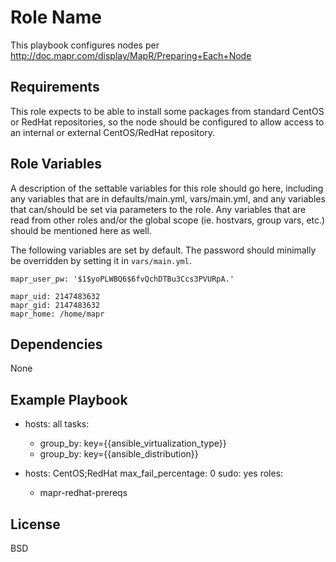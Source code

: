 Role Name
========

This playbook configures nodes per http://doc.mapr.com/display/MapR/Preparing+Each+Node


Requirements
------------

This role expects to be able to install some packages from standard CentOS or
RedHat repositories, so the node should be configured to allow access to an
internal or external CentOS/RedHat repository.

Role Variables
--------------

A description of the settable variables for this role should go here,
including any variables that are in defaults/main.yml, vars/main.yml, and any
variables that can/should be set via parameters to the role. Any variables
that are read from other roles and/or the global scope (ie. hostvars, group
vars, etc.) should be mentioned here as well.

The following variables are set by default. The password should minimally be
overridden by setting it in `vars/main.yml`.

```
mapr_user_pw: '$1$yoPLWBQ6$6fvQchDTBu3Ccs3PVURpA.'

mapr_uid: 2147483632
mapr_gid: 2147483632
mapr_home: /home/mapr
```

Dependencies
------------

None

Example Playbook
-------------------------

- hosts: all
  tasks:
    - group_by: key={{ansible_virtualization_type}}
    - group_by: key={{ansible_distribution}}

- hosts: CentOS;RedHat
  max_fail_percentage: 0
  sudo: yes
  roles:
    - mapr-redhat-prereqs

License
-------

BSD

